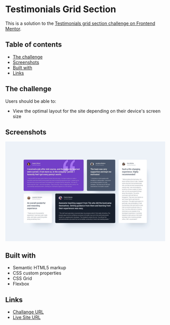 # Testimonials Grid Section

This is a solution to the [Testimonials grid section challenge on Frontend Mentor](https://www.frontendmentor.io/challenges/testimonials-grid-section-Nnw6J7Un7).

## Table of contents

- [The challenge](#the-challenge)
- [Screenshots](#screenshots)
- [Built with](#built-with)
- [Links](#links)

## The challenge

Users should be able to:

- View the optimal layout for the site depending on their device's screen size

## Screenshots

![screenshot](./readme-assets/desktop-design.jpg)

## Built with

- Semantic HTML5 markup
- CSS custom properties
- CSS Grid
- Flexbox

## Links

- [Challange URL](https://www.frontendmentor.io/challenges/testimonials-grid-section-Nnw6J7Un7)
- [Live Site URL](https://small-projects-five.vercel.app/)
